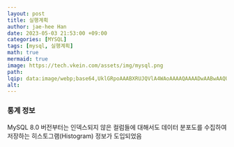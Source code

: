 ```yaml
---
layout: post  
title: 실행계획  
author: jae-hee Han  
date: 2023-05-03 21:53:00 +09:00  
categories: [MYSQL]  
tags: [mysql, 실행계획]  
math: true  
mermaid: true  
image: https://tech.vkein.com/assets/img/mysql.png
path:   
lqip: data:image/webp;base64,UklGRpoAAABXRUJQVlA4WAoAAAAQAAAADwAABwAAQUxQSDIAAAARL0AmbZurmr57yyIiqE8oiG0bejIYEQTgqiDA9vqnsUSI6H+oAERp2HZ65qP/VIAWAFZQOCBCAAAA8AEAnQEqEAAIAAVAfCWkAALp8sF8rgRgAP7o9FDvMCkMde9PK7euH5M1m6VWoDXf2FkP3BqV0ZYbO6NA/VFIAAAA  
alt:
---
```


### 통계 정보
MySQL 8.0 버전부터는 인덱스되지 않은 컬럼들에 대해서도 데이터 분포도를 수집하여 저장하는 히스토그램(Histogram) 정보가 도입되었음

